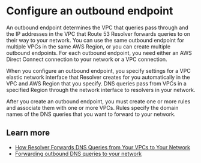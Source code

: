 # Configure an outbound endpoint<a name="resolver-outbound-endpoint"></a>

An outbound endpoint determines the VPC that queries pass through and the IP addresses in the VPC that Route 53 Resolver forwards queries to on their way to your network\. You can use the same outbound endpoint for multiple VPCs in the same AWS Region, or you can create multiple outbound endpoints\. For each outbound endpoint, you need either an AWS Direct Connect connection to your network or a VPC connection\. 

When you configure an outbound endpoint, you specify settings for a VPC elastic network interface that Resolver creates for you automatically in the VPC and AWS Region that you specify\. DNS queries pass from VPCs in a specified Region through the network interface to resolvers in your network\.

After you create an outbound endpoint, you must create one or more rules and associate them with one or more VPCs\. Rules specify the domain names of the DNS queries that you want to forward to your network\. 

## Learn more<a name="resolver-outbound-endpoint-learn-more"></a>
+ [How Resolver Forwards DNS Queries from Your VPCs to Your Network](https://docs.aws.amazon.com/Route53/latest/DeveloperGuide/resolver.html#resolver-overview-forward-vpc-to-network)
+ [Forwarding outbound DNS queries to your network](https://docs.aws.amazon.com/Route53/latest/DeveloperGuide/resolver-forwarding-outbound-queries.html)